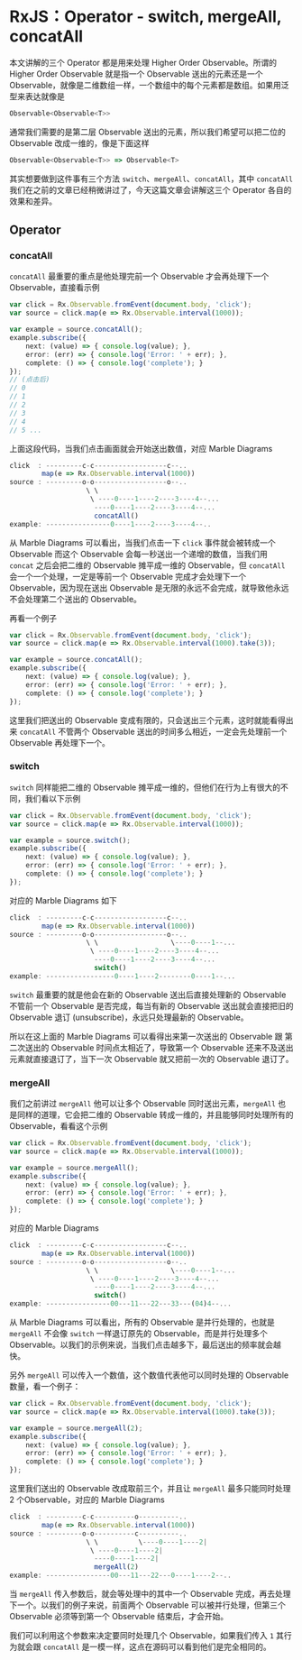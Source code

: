 # RxJS：Operator - switch, mergeAll, concatAll

本文讲解的三个 Operator 都是用来处理 Higher Order Observable。所谓的 Higher Order Observable 就是指一个 Observable 送出的元素还是一个 Observable，就像是二维数组一样，一个数组中的每个元素都是数组。如果用泛型来表达就像是

```typescript
Observable<Observable<T>>
```

通常我们需要的是第二层 Observable 送出的元素，所以我们希望可以把二位的 Observable 改成一维的，像是下面这样

```typescript
Observable<Observable<T>> => Observable<T>
```

其实想要做到这件事有三个方法 `switch`、`mergeAll`、`concatAll`，其中 `concatAll` 我们在之前的文章已经稍微讲过了，今天这篇文章会讲解这三个 Operator 各自的效果和差异。

## Operator

### concatAll

`concatAll` 最重要的重点是他处理完前一个 Observable 才会再处理下一个 Observable，直接看示例

```typescript
var click = Rx.Observable.fromEvent(document.body, 'click');
var source = click.map(e => Rx.Observable.interval(1000));

var example = source.concatAll();
example.subscribe({
    next: (value) => { console.log(value); },
    error: (err) => { console.log('Error: ' + err); },
    complete: () => { console.log('complete'); }
});
// (点击后)
// 0
// 1
// 2
// 3
// 4
// 5 ...
```

上面这段代码，当我们点击画面就会开始送出数值，对应 Marble Diagrams

```typescript
click  : ---------c-c------------------c--.. 
        map(e => Rx.Observable.interval(1000))
source : ---------o-o------------------o--..
                   \ \
                    \ ----0----1----2----3----4--...
                     ----0----1----2----3----4--...
                     concatAll()
example: ----------------0----1----2----3----4--..
```

从 Marble Diagrams 可以看出，当我们点击一下 `click` 事件就会被转成一个 Observable 而这个 Observable 会每一秒送出一个递增的数值，当我们用 `concat` 之后会把二维的 Observable 摊平成一维的 Observable，但 `concatAll` 会一个一个处理，一定是等前一个 Observable 完成才会处理下一个 Observable，因为现在送出 Observable 是无限的永远不会完成，就导致他永远不会处理第二个送出的 Observable。

再看一个例子

```typescript
var click = Rx.Observable.fromEvent(document.body, 'click');
var source = click.map(e => Rx.Observable.interval(1000).take(3));

var example = source.concatAll();
example.subscribe({
    next: (value) => { console.log(value); },
    error: (err) => { console.log('Error: ' + err); },
    complete: () => { console.log('complete'); }
});
```

这里我们把送出的 Observable 变成有限的，只会送出三个元素，这时就能看得出来 `concatAll` 不管两个 Observable 送出的时间多么相近，一定会先处理前一个 Observable 再处理下一个。

### switch

`switch` 同样能把二维的 Observable 摊平成一维的，但他们在行为上有很大的不同，我们看以下示例

```typescript
var click = Rx.Observable.fromEvent(document.body, 'click');
var source = click.map(e => Rx.Observable.interval(1000));

var example = source.switch();
example.subscribe({
    next: (value) => { console.log(value); },
    error: (err) => { console.log('Error: ' + err); },
    complete: () => { console.log('complete'); }
});
```

对应的 Marble Diagrams 如下

```typescript
click  : ---------c-c------------------c--.. 
        map(e => Rx.Observable.interval(1000))
source : ---------o-o------------------o--..
                   \ \                  \----0----1--...
                    \ ----0----1----2----3----4--...
                     ----0----1----2----3----4--...
                     switch()
example: -----------------0----1----2--------0----1--...
```

`switch` 最重要的就是他会在新的 Observable 送出后直接处理新的 Observable 不管前一个 Observable 是否完成，每当有新的 Observable 送出就会直接把旧的 Observable 退订 (unsubscribe)，永远只处理最新的 Observable。

所以在这上面的 Marble Diagrams 可以看得出来第一次送出的 Observable 跟 第二次送出的 Observable 时间点太相近了，导致第一个 Observable 还来不及送出元素就直接退订了，当下一次 Observable 就又把前一次的 Observable 退订了。

### mergeAll

我们之前讲过 `mergeAll` 他可以让多个 Observable 同时送出元素，`mergeAll` 也是同样的道理，它会把二维的 Observable 转成一维的，并且能够同时处理所有的 Observable，看看这个示例

```typescript
var click = Rx.Observable.fromEvent(document.body, 'click');
var source = click.map(e => Rx.Observable.interval(1000));

var example = source.mergeAll();
example.subscribe({
    next: (value) => { console.log(value); },
    error: (err) => { console.log('Error: ' + err); },
    complete: () => { console.log('complete'); }
});
```

对应的 Marble Diagrams

```typescript
click  : ---------c-c------------------c--.. 
        map(e => Rx.Observable.interval(1000))
source : ---------o-o------------------o--..
                   \ \                  \----0----1--...
                    \ ----0----1----2----3----4--...
                     ----0----1----2----3----4--...
                     switch()
example: ----------------00---11---22---33---(04)4--...
```

从 Marble Diagrams 可以看出，所有的 Observable 是并行处理的，也就是 `mergeAll` 不会像 `switch` 一样退订原先的 Observable，而是并行处理多个 Observable。以我们的示例来说，当我们点击越多下，最后送出的频率就会越快。

另外 `mergeAll` 可以传入一个数值，这个数值代表他可以同时处理的 Observable 数量，看一个例子：

```typescript
var click = Rx.Observable.fromEvent(document.body, 'click');
var source = click.map(e => Rx.Observable.interval(1000).take(3));

var example = source.mergeAll(2);
example.subscribe({
    next: (value) => { console.log(value); },
    error: (err) => { console.log('Error: ' + err); },
    complete: () => { console.log('complete'); }
});
```

这里我们送出的 Observable 改成取前三个，并且让 `mergeAll` 最多只能同时处理 2 个Observable，对应的 Marble Diagrams

```typescript
click  : ---------c-c----------o----------.. 
        map(e => Rx.Observable.interval(1000))
source : ---------o-o----------c----------..
                   \ \          \----0----1----2|     
                    \ ----0----1----2|  
                     ----0----1----2|
                     mergeAll(2)
example: ----------------00---11---22---0----1----2--..
```

当 `mergeAll` 传入参数后，就会等处理中的其中一个 Observable 完成，再去处理下一个。以我们的例子来说，前面两个 Observable 可以被并行处理，但第三个 Observable 必须等到第一个 Observable 结束后，才会开始。

我们可以利用这个参数来决定要同时处理几个 Observable，如果我们传入 `1` 其行为就会跟 `concatAll` 是一模一样，这点在源码可以看到他们是完全相同的。


